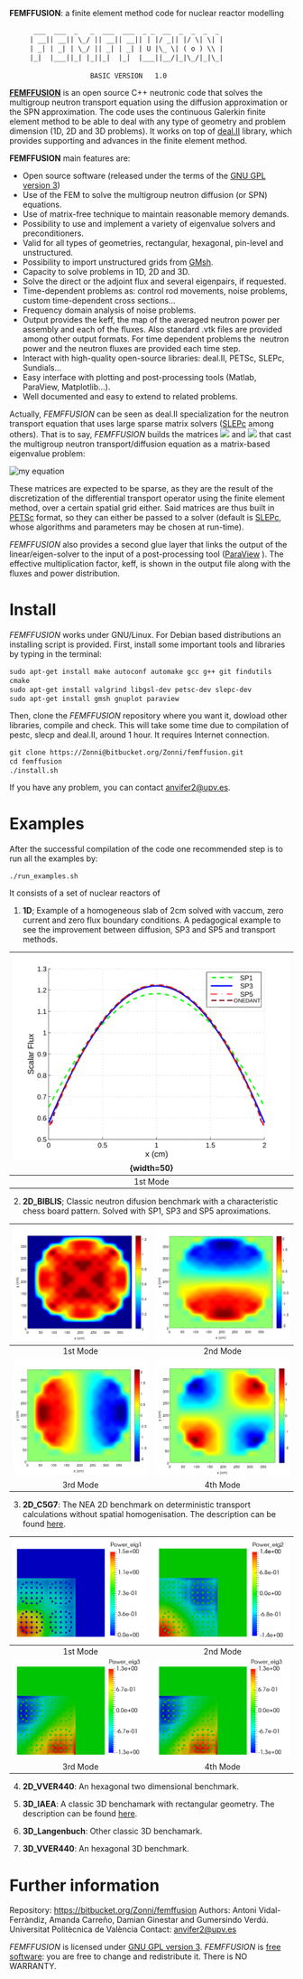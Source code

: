 **FEMFFUSION**: a finite element method code for nuclear reactor modelling  

```
      ___  ___  _   _  ___  ___  _ _  __  _  _  _  _   
     | __|| __|| \_/ || __|| __|| | |/ _|| |/ \| \| |  
     | _| | _| | \_/ || _| | _| | U |\_ \| ( o ) \\ |  
     |_|  |___||_| |_||_|  |_|  |___||__/|_|\_/|_|\_|  
     
                    BASIC VERSION   1.0  
```
[**FEMFFUSION**](https://bitbucket.org/Zonni/femffusion/) is an open source C++ neutronic code that solves the multigroup neutron transport equation using the diffusion approximation or the SPN approximation. The code uses the continuous Galerkin finite element method to be able to deal with any type of geometry and problem dimension (1D, 2D and 3D problems). It works on top of [deal.II](https://www.dealii.org/) library, which provides supporting and advances in the finite element method. 

**FEMFFUSION** main features are:

 * Open source software (released under the terms of the [GNU GPL version 3](http://www.gnu.org/copyleft/gpl.html))
 * Use of the FEM to solve the multigroup neutron diffusion (or SPN) equations.
 * Use of matrix-free technique to maintain reasonable memory demands.
 * Possibility to use and implement a variety of eigenvalue solvers and preconditioners. 
 * Valid for all types of geometries, rectangular, hexagonal, pin-level and unstructured.
 * Possibility to import unstructured grids from [GMsh](http://gmsh.info/).
 * Capacity to solve problems in 1D, 2D and 3D.
 * Solve the direct or the adjoint flux and several eigenpairs, if requested.
 * Time-dependent problems as: control rod movements, noise problems, custom time-dependent cross sections…
 * Frequency domain analysis of noise problems.
 * Output provides the keff, the map of the averaged neutron power per assembly and each of the fluxes. Also standard .vtk files are provided among other output formats. For time dependent problems the  neutron power and the neutron fluxes are provided each time step. 
 * Interact with high-quality open-source libraries: deal.II, PETSc, SLEPc, Sundials...
 * Easy interface with plotting and post-processing tools (Matlab, ParaView, Matplotlib...).
 * Well documented and easy to extend to related problems.


Actually, *FEMFFUSION* can be seen as deal.II specialization for the neutron transport equation that uses large sparse matrix solvers ([SLEPc](http://www.grycap.upv.es/slepc/) among others). That is to say, *FEMFFUSION* builds the matrices ![](https://latex.codecogs.com/gif.download?L) and ![](https://latex.codecogs.com/gif.download?M) that cast the multigroup neutron transport/diffusion equation as a matrix-based eigenvalue problem:

![my equation](https://latex.codecogs.com/gif.download?L%20%5Cphi%20%3D%20%5Cfrac%7B1%7D%7Bk_%5Ctext%7Beff%7D%7D%20M%20%5Cphi)

These matrices are expected to be sparse, as they are the result of the discretization of the differential transport operator using the finite element method, over a certain spatial grid either. Said matrices are thus built in [PETSc](http://www.mcs.anl.gov/petsc/) format, so they can either be passed to a solver (default is [SLEPc](http://www.grycap.upv.es/slepc/), whose algorithms and parameters may be chosen at run-time). 

*FEMFFUSION* also provides a second glue layer that links the output of the linear/eigen-solver to the input of a post-processing tool ([ParaView](http://www.paraview.org/) ). The effective multiplication factor, keff, is shown in the output file along with the fluxes and power distribution.
 


# Install

*FEMFFUSION* works under GNU/Linux. For Debian based distributions an installing script is provided.
First, install some important tools and libraries by typing in the terminal:

```
sudo apt-get install make autoconf automake gcc g++ git findutils cmake
sudo apt-get install valgrind libgsl-dev petsc-dev slepc-dev
sudo apt-get install gmsh gnuplot paraview 
```

Then, clone the *FEMFFUSION* repository where you want it, dowload other libraries, compile and check. This will take some time due to compilation of pestc, slecp and deal.II, around 1 hour. It requires Internet connection.

```
git clone https://Zonni@bitbucket.org/Zonni/femffusion.git
cd femffusion
./install.sh
```

If you have any problem, you can contact <anvifer2@upv.es>.

# Examples 

After the successful compilation of the code one recommended step is to run all the examples by:

```
./run_examples.sh
```

It consists of a set of nuclear reactors of 

 1. **1D**; Example of a homogeneous slab of 2cm solved with vaccum, zero current and zero flux boundary conditions. A pedagogical example to see the improvement between diffusion, SP3 and SP5 and transport methods.

| ![1D](doc/figures/1.png){width=50}   |
|:----------:|
| 1st Mode   |  


 2. **2D_BIBLIS**; Classic neutron difusion benchmark with a characteristic chess board pattern. Solved with SP1, SP3 and SP5 aproximations.

  
| ![FirstMode](doc/figures/BIBlISMPc1.png)  |    ![SecondMode](doc/figures/BIBlISMPc2.png)|
|:----------:|:-------------:|
| 1st Mode |  2nd Mode  |
| ![ThirdMode](doc/figures/BIBlISMPc3.png)  |    ![FourthMode](doc/figures/BIBlISMPc4.png)|
| 3rd Mode |  4th Mode  |
 
 3. **2D_C5G7**: The NEA 2D benchmark on deterministic transport
calculations without spatial homogenisation. The description can be found [here](https://www.oecd-nea.org/science/docs/2003/nsc-doc2003-16.pdf).

| ![FirstMode](doc/figures/c5g5_power_1-1.png)  |    ![SecondMode](doc/figures/c5g5_power_2-1.png)|
|:----------:|:-------------:|
| 1st Mode |  2nd Mode  |
| ![ThirdMode](doc/figures/c5g5_power_3-1.png)  |    ![FourthMode](doc/figures/c5g5_power_3-1.png)|
| 3rd Mode |  4th Mode  |

 4. **2D_VVER440**: An hexagonal two dimensional benchmark.

 5. **3D_IAEA**: A classic 3D benchamark with rectangular geometry. The description can be found [here](https://engineering.purdue.edu/PARCS/Code/TestSuite/CalculationMode/StandAloneMode/Eigenvalue/IAEA3DPWR).
 
 6. **3D_Langenbuch**: Other classic 3D benchamark.

 7. **3D_VVER440**: An hexagonal 3D benchmark.



# Further information


Repository: <https://bitbucket.org/Zonni/femffusion> 
Authors: Antoni Vidal-Ferràndiz, Amanda Carreño, Damian Ginestar and Gumersindo Verdú.
Universitat Politècnica de València
Contact: <anvifer2@upv.es>


*FEMFFUSION* is licensed under [GNU GPL version 3](http://www.gnu.org/copyleft/gpl.html).
*FEMFFUSION* is  [free software](https://www.gnu.org/philosophy/free-sw.html): you are free to change and redistribute it.
There is NO WARRANTY.

